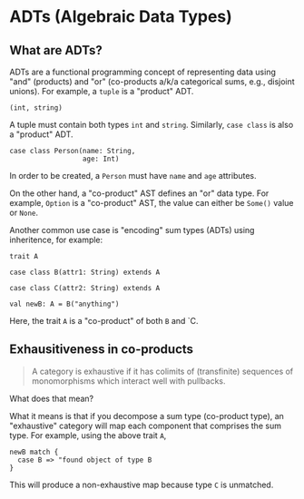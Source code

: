 # ADTs (Algebraic Data Types)

## What are ADTs? 

ADTs are a functional programming concept of representing data using "and" (products) and "or" (co-products a/k/a categorical
sums, e.g., disjoint unions). For example, a `tuple` is a "product" ADT.

```
(int, string)
```

A tuple must contain both types `int` and `string`. Similarly, `case class` is also a "product" ADT. 

```
case class Person(name: String,
                  age: Int)
```

In order to be created, a `Person` must have `name` and `age` attributes.

On the other hand, a "co-product" AST defines an "or" data type. For example, `Option` is a "co-product" AST, the value can either
be `Some()` value or `None`.

Another common use case is "encoding" sum types (ADTs) using inheritence, for example:

```
trait A

case class B(attr1: String) extends A

case class C(attr2: String) extends A

val newB: A = B("anything")
```

Here, the trait `A` is a "co-product" of both `B` and `C.

## Exhausitiveness in co-products

> A category is exhaustive if it has colimits of (transfinite) sequences of monomorphisms which 
interact well with pullbacks.

What does that mean? 

What it means is that if you decompose a sum type (co-product type), an "exhaustive" category will map each
component that comprises the sum type. For example, using the above trait `A`, 

```
newB match {
  case B => "found object of type B
}
```

This will produce a non-exhaustive map because type `C` is unmatched.


